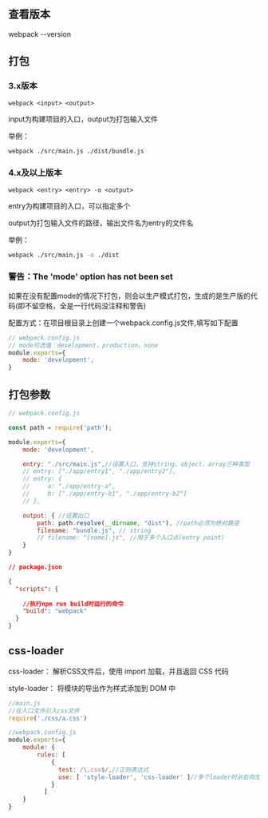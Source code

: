 

## 查看版本

webpack --version

## 打包

### 3.x版本

`webpack <input> <output>`

input为构建项目的入口，output为打包输入文件

举例：

```sh
webpack ./src/main.js ./dist/bundle.js
```

### 4.x及以上版本

`webpack <entry> <entry> -o <output>`

entry为构建项目的入口，可以指定多个

output为打包输入文件的路径，输出文件名为entry的文件名


举例：

```sh
webpack ./src/main.js -o ./dist
```

### 警告：The 'mode' option has not been set

如果在没有配置mode的情况下打包，则会以生产模式打包，生成的是生产版的代码(即不留空格，全是一行代码没注释和警告)

配置方式：在项目根目录上创建一个webpack.config.js文件,填写如下配置

```js
// webpack.config.js
// mode可选值：development，production，none
module.exports={
    mode: 'development',
}
```



## 打包参数

```js
// webpack.config.js

const path = require('path');

module.exports={
    mode: 'development',

    entry: "./src/main.js",//设置入口，支持string、object、array三种类型
    // entry: ["./app/entry1", "./app/entry2"],
    // entry: {
    //     a: "./app/entry-a",
    //     b: ["./app/entry-b1", "./app/entry-b2"]
    // },

    output: { //设置出口
        path: path.resolve(__dirname, "dist"), //path必须为绝对路径
        filename: "bundle.js", // string
        // filename: "[name].js", //用于多个入口点(entry point)
    }
}
```

```json
// package.json

{
  "scripts": {
    
    //执行npm run build时运行的命令
    "build": "webpack"
  }
}
```

## css-loader

css-loader： 解析CSS文件后，使用 import 加载，并且返回 CSS 代码

style-loader： 将模块的导出作为样式添加到 DOM 中

```js
//main.js
//在入口文件引入css文件
require('./css/a.css')
```

```js
//webpack.config.js
module.exports={
    module: {
        rules: [
            {
              test: /\.css$/,//正则表达式
              use: [ 'style-loader', 'css-loader' ]//多个loader时从右向左写
            }
          ]
    }
}
```